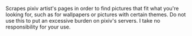 Scrapes pixiv artist's pages in order to find pictures that fit what you're looking for, such as for wallpapers or pictures with certain themes.
Do not use this to put an excessive burden on pixiv's servers. I take no responsibility for your use.